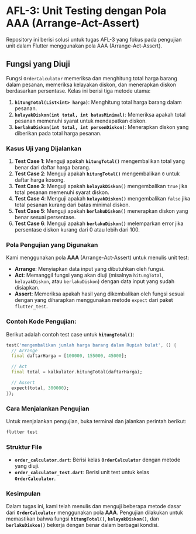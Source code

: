 # AFL-3: Unit Testing dengan Pola AAA (Arrange-Act-Assert)

Repository ini berisi solusi untuk tugas AFL-3 yang fokus pada pengujian unit dalam Flutter menggunakan pola AAA (Arrange-Act-Assert).

## Fungsi yang Diuji

Fungsi `OrderCalculator` memeriksa dan menghitung total harga barang dalam pesanan, memeriksa kelayakan diskon, dan menerapkan diskon berdasarkan persentase. Kelas ini berisi tiga metode utama:

1. **`hitungTotal(List<int> harga)`**: Menghitung total harga barang dalam pesanan.
2. **`kelayakDiskon(int total, int batasMinimal)`**: Memeriksa apakah total pesanan memenuhi syarat untuk mendapatkan diskon.
3. **`berlakuDiskon(int total, int persenDiskon)`**: Menerapkan diskon yang diberikan pada total harga pesanan.

### Kasus Uji yang Dijalankan

1. **Test Case 1**: Menguji apakah **`hitungTotal()`** mengembalikan total yang benar dari daftar harga barang.
2. **Test Case 2**: Menguji apakah **`hitungTotal()`** mengembalikan `0` untuk daftar harga kosong.
3. **Test Case 3**: Menguji apakah **`kelayakDiskon()`** mengembalikan `true` jika total pesanan memenuhi syarat diskon.
4. **Test Case 4**: Menguji apakah **`kelayakDiskon()`** mengembalikan `false` jika total pesanan kurang dari batas minimal diskon.
5. **Test Case 5**: Menguji apakah **`berlakuDiskon()`** menerapkan diskon yang benar sesuai persentase.
6. **Test Case 6**: Menguji apakah **`berlakuDiskon()`** melemparkan error jika persentase diskon kurang dari 0 atau lebih dari 100.

### Pola Pengujian yang Digunakan

Kami menggunakan pola **AAA** (Arrange-Act-Assert) untuk menulis unit test:

- **Arrange**: Menyiapkan data input yang dibutuhkan oleh fungsi.
- **Act**: Memanggil fungsi yang akan diuji (misalnya `hitungTotal`, `kelayakDiskon`, atau `berlakuDiskon`) dengan data input yang sudah disiapkan.
- **Assert**: Memeriksa apakah hasil yang dikembalikan oleh fungsi sesuai dengan yang diharapkan menggunakan metode `expect` dari paket `flutter_test`.

### Contoh Kode Pengujian:

Berikut adalah contoh test case untuk **`hitungTotal()`**:

```dart
test('mengembalikan jumlah harga barang dalam Rupiah bulat', () {
  // Arrange
  final daftarHarga = [100000, 155000, 45000];

  // Act
  final total = kalkulator.hitungTotal(daftarHarga);

  // Assert
  expect(total, 300000);
});
```

### Cara Menjalankan Pengujian

Untuk menjalankan pengujian, buka terminal dan jalankan perintah berikut:

```bash
flutter test
```

### Struktur File

- **`order_calculator.dart`**: Berisi kelas **`OrderCalculator`** dengan metode yang diuji.
- **`order_calculator_test.dart`**: Berisi unit test untuk kelas **`OrderCalculator`**.

### Kesimpulan

Dalam tugas ini, kami telah menulis dan menguji beberapa metode dasar dari **`OrderCalculator`** menggunakan pola **AAA**. Pengujian dilakukan untuk memastikan bahwa fungsi **`hitungTotal()`**, **`kelayakDiskon()`**, dan **`berlakuDiskon()`** bekerja dengan benar dalam berbagai kondisi.
